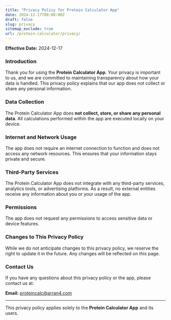 ```yaml
---
title: "Privacy Policy for Protein Calculator App"
date: 2024-12-17T00:00:00Z
draft: false
slug: privacy
sitemap_exclude: true
url: /protein-calculator/privacy/
---
```


**Effective Date:** 2024-12-17

### Introduction
Thank you for using the **Protein Calculator App**. Your privacy is important to us, and we are committed to maintaining transparency about how your data is handled. This privacy policy explains that our app does not collect or share any personal information.

### Data Collection
The Protein Calculator App does **not collect, store, or share any personal data**. All calculations performed within the app are executed locally on your device.

### Internet and Network Usage
The app does not require an internet connection to function and does not access any network resources. This ensures that your information stays private and secure.

### Third-Party Services
The Protein Calculator App does not integrate with any third-party services, analytics tools, or advertising platforms. As a result, no external entities receive any information about you or your usage of the app.

### Permissions
The app does not request any permissions to access sensitive data or device features.

### Changes to This Privacy Policy
While we do not anticipate changes to this privacy policy, we reserve the right to update it in the future. Any changes will be reflected on this page.

### Contact Us
If you have any questions about this privacy policy or the app, please contact us at:

**Email:** proteincalc@arran4.com

---

This privacy policy applies solely to the **Protein Calculator App** and its users.
